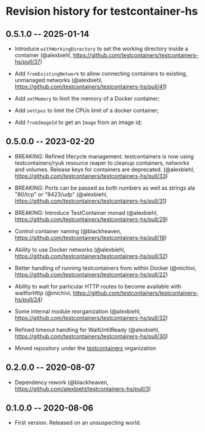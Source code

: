 # Revision history for testcontainer-hs

## 0.5.1.0 -- 2025-01-14

* Introduce `withWorkingDirectory` to set the working directory inside a container (@alexbiehl, https://github.com/testcontainers/testcontainers-hs/pull/37)

* Add `fromExistingNetwork` to allow connecting containers to existing, unmanaged networks (@alexbiehl, https://github.com/testcontainers/testcontainers-hs/pull/41)

* Add `setMemory` to limit the memory of a Docker container;

* Add `setCpus` to limit the CPUs limit of a docker container;

* Add `fromImageId` to get an `Image` from an image id;

## 0.5.0.0 -- 2023-02-20

* BREAKING: Refined lifecycle management. testcontainers is now using testcontainers/ryuk resource reaper to cleanup containers, networks and volumes. Release keys for containers are deprecated. (@alexbiehl, https://github.com/testcontainers/testcontainers-hs/pull/33)

* BREAKING: Ports can be passed as both numbers as well as strings ala "80/tcp" or "9423/udp" (@alexbiehl, https://github.com/testcontainers/testcontainers-hs/pull/31)

* BREAKING: Introduce TestContainer monad (@alexbiehl, https://github.com/testcontainers/testcontainers-hs/pull/29)

* Control container naming (@blackheaven, https://github.com/testcontainers/testcontainers-hs/pull/18)

* Ability to use Docker networks (@alexbiehl, https://github.com/testcontainers/testcontainers-hs/pull/32)

* Better handling of running testcontainers from within Docker (@michivi, https://github.com/testcontainers/testcontainers-hs/pull/22)

* Ability to wait for particular HTTP routes to become available with waitforHttp (@michivi, https://github.com/testcontainers/testcontainers-hs/pull/24)

* Some internal module reorganization (@alexbiehl, https://github.com/testcontainers/testcontainers-hs/pull/32)

* Refined timeout handling for WaitUntilReady (@alexbiehl, https://github.com/testcontainers/testcontainers-hs/pull/30)

* Moved repository under the [testcontainers](https://github.com/testcontainers) organization

## 0.2.0.0 -- 2020-08-07

* Dependency rework (@blackheaven, https://github.com/alexbiehl/testcontainers-hs/pull/3)

## 0.1.0.0 -- 2020-08-06

* First version. Released on an unsuspecting world.
